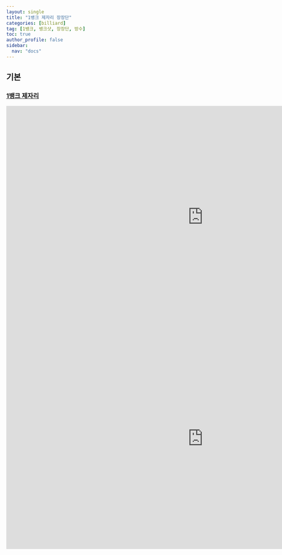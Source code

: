 ```yaml
---
layout: single
title: "1뱅크 제자리 장장단"
categories: [billiard]
tag: [1뱅크, 뱅크샷, 장장단, 방수]
toc: true
author_profile: false
sidebar:
  nav: "docs"
---
```


## 기본

### [1뱅크 제자리](https://youtu.be/gd3YrVhd_FI?si=qmgJEEBEjsfSWM6A)

<iframe src="https://1drv.ms/p/s!AuJKpwyYpUY9903MUjoxRS0EL_6R?e=nqCI13" width="1044" height="587" frameborder="0" scrolling="no"></iframe>

<iframe width="1044" height="587" src="https://1drv.ms/p/s!AuJKpwyYpUY9903MUjoxRS0EL_6R?e=nqCI13" frameborder="0" allow="accelerometer; autoplay; encrypted-media; gyroscope; picture-in-picture" allowfullscreen></iframe>
